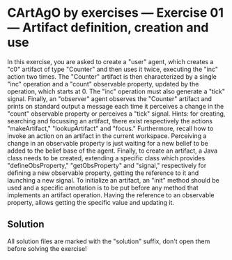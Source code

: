 # CArtAgO by exercises — Exercise 01 — Artifact definition, creation and use

In this exercise, you are asked to create a "user" agent, which creates a "c0" artifact of type "Counter"
and then uses it twice, executing the "inc" action two times.
The "Counter" artifact is then characterized by a single "inc" operation and a "count" observable property,
updated by the operation, which starts at 0. The "inc" operation must also generate a "tick" signal.
Finally, an "observer" agent observes the "Counter"
artifact and prints on standard output a message each time it perceives a change in the "count" observable property
or perceives a "tick" signal.
Hints:
for creating, searching and focussing an artifact, there exist respectively the actions "makeArtifact," "lookupArtifact"
and "focus."
Furthermore, recall how to invoke an action on an artifact in the current workspace.
Perceiving a change in an observable property is just waiting for a new belief
to be added to the belief base of the agent.
Finally, to create an artifact, a Java class needs to be created,
extending a specific class which provides "defineObsProperty," "getObsProperty"
and "signal," respectively for defining a new observable property,
getting the reference to it and launching a new signal.
To initialize an artifact, an "init"
method should be used and a specific annotation is to be put before any method that implements an artifact operation.
Having the reference to an observable property, allows getting the specific value and updating it.

## Solution

All solution files are marked with the "solution" suffix, don't open them before solving the exercise!
